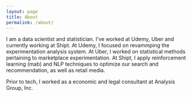 ```yaml
---
layout: page
title: About
permalink: /about/
---
```


I am a data scientist and statistician. I've worked at Udemy, Uber and currently working at Shipt. At Udemy, I focused on revammping the experimentation analysis system. At Uber, I worked on statistical methods pertaining to marketplace experimentation. At Shipt, I apply reinforcement learning (mab) and NLP techniques to optimize our search and recommendation, as well as retail media.

Prior to tech, I worked as a economic and legal consultant at Analysis Group, Inc. 

